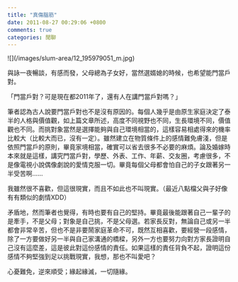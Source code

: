 ```yaml
---
title: "真傷腦筋"
date: 2011-08-27 00:29:06 +0800
comments: true
categories: 閒聊
---
```

<p>![](/images/slum-area/12_195979051_m.jpg)</p><p>與詠一夜暢談，有感而發，父母總為子女好，當然選婿媳的時候，也希望能門當戶對。</p><p>「門當戶對？可是現在都2011年了，還有人在講門當戶對嗎？」</p><p>筆者認為古人說要門當戶對也不是沒有原因的。每個人幾乎是由原生家庭決定了泰半的人格與價值觀，如上篇文章所述，高度不同視野也不同，生長環境不同，價值觀也不同。而挑對象當然是選擇能夠與自己環境相當的，這樣容易相處得來的機率比較大（比較大而已，沒有一定）。雖然建立在物質條件上的感情難免膚淺，但是依照門當戶的原則，畢竟家境相當，確實可以省去很多不必要的麻煩。論及婚嫁時本來就是這樣，講究門當戶對，學歷、外表、工作、年薪、交友圈，考慮很多，不是像電視小說偶像劇說的愛情克服一切。畢竟每個父母都會怕自己的子女跟著另一半受苦啊&hellip;&hellip;</p><p>我雖然很不喜歡，但這很現實，而且不如此也不叫現實。（最近八點檔父與子好像有有類似的劇情XDD）</p><p>矛盾地，然而筆者也覺得，有時也要有自己的堅持。畢竟最後能跟著自己一輩子的是牽手，不是父母；對象是自己挑，不是父母選。若家長反對，無論自己或另一半都會非常辛苦，但也不是非要鬧家庭革命不可，既然互相喜歡，要經營一段感情，除了一方要做好另一半與自己家溝通的橋樑，另外一方也要努力向對方家長證明自己沒有這麼差，這是彼此對這份感情的責任。如果這樣的責任背負不起，證明這份感情不夠堅強到足以挑戰現實，我想，那也不叫愛吧？</p><p>心憂難免，逆來順受；緣起緣滅，一切隨緣。</p>
